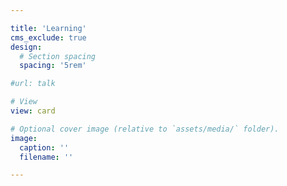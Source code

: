 ```yaml
---

title: 'Learning'
cms_exclude: true
design:
  # Section spacing
  spacing: '5rem'

#url: talk

# View
view: card

# Optional cover image (relative to `assets/media/` folder).
image:
  caption: ''
  filename: ''

---
```

